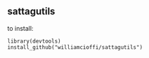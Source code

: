## sattagutils

to install:
```{r}
library(devtools)
install_github("williamcioffi/sattagutils")
```
